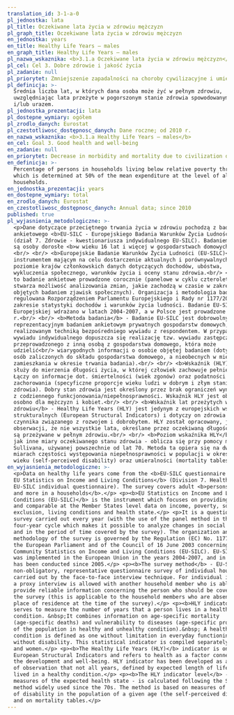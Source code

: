 ```yaml
---
translation_id: 3-1-a-0
pl_jednostka: lata
pl_title: Oczekiwane lata życia w zdrowiu mężczyzn
pl_graph_title: Oczekiwane lata życia w zdrowiu mężczyzn
en_jednostka: years
en_title: Healthy Life Years — males
en_graph_title: Healthy Life Years — males
pl_nazwa_wskaznika: <b>3.1.a Oczekiwane lata życia w zdrowiu mężczyzn</b>
pl_cel: Cel 3. Dobre zdrowie i jakość życia
pl_zadanie: null
pl_priorytet: Zmniejszenie zapadalności na choroby cywilizacyjne i umieralności z ich powodu
pl_definicja: >-
  Średnia liczba lat, w których dana osoba może żyć w pełnym zdrowiu,
  uwzględniając lata przeżyte w pogorszonym stanie zdrowia spowodowanym chorobą
  i/lub urazem.
pl_jednostka_prezentacji: lata
pl_dostepne_wymiary: ogółem
pl_zrodlo_danych: Eurostat
pl_czestotliwosc_dostępnosc_danych: Dane roczne; od 2010 r.
en_nazwa_wskaznika: <b>3.1.a Healthy Life Years — males</b>
en_cel: Goal 3. Good health and well-being
en_zadanie: null
en_priorytet: Decrease in morbidity and mortality due to civilization diseases
en_definicja: >-
  Percentage of persons in households living below relative poverty threshold
  which is determined at 50% of the mean expenditure at the level of all
  households.
en_jednostka_prezentacji: years
en_dostepne_wymiary: total
en_zrodlo_danych: Eurostat
en_czestotliwosc_dostępnosc_danych: Annual data; since 2010
published: true
pl_wyjasnienia_metodologiczne: >-
  <p>Dane dotyczące przeciętnego trwania życia w zdrowiu pochodzą z badania
  ankietowego <b>EU-SILC - Europejskiego Badania Warunków Życia Ludności</b>
  (dział 7. Zdrowie - kwestionariusza indywidualnego EU-SILC). Badaniem objęte
  są osoby dorosłe <b>w wieku 16 lat i więcej w gospodarstwach domowych</b>.
  <br/> <br/> <b>Europejskie Badanie Warunków Życia Ludności (EU-SILC)</b> jest
  instrumentem mającym na celu dostarczenie aktualnych i porównywalnych na
  poziomie krajów członkowskich danych dotyczących dochodów, ubóstwa,
  wykluczenia społecznego, warunków życia i oceny stanu zdrowia.<br/> <br/> Jest
  to badanie ankietowe prowadzone corocznie (panelowe w cyklu czteroletnim co
  stwarza możliwość analizowania zmian, jakie zachodzą w czasie w zakresie
  objętych badaniem zjawisk społecznych). Organizacja i metodologia badania jest
  regulowana Rozporządzeniem Parlamentu Europejskiego i Rady nr 1177/2003 w
  zakresie statystyki dochodów i warunków życia ludności. Badanie EU-SILC w Unii
  Europejskiej wdrażano w latach 2004-2007, a w Polsce jest prowadzone od 2005
  r.<br/> <br/> <b>Metoda badania</b> - Badanie EU-SILC jest dobrowolnym,
  reprezentacyjnym badaniem ankietowym prywatnych gospodarstw domowych,
  realizowanym techniką bezpośredniego wywiadu z respondentem. W przypadku
  wywiadu indywidualnego dopuszcza się realizację tzw. wywiadu zastępczego
  przeprowadzonego z inną osobą z gospodarstwa domowego, która może
  udzielić<br/> wiarygodnych informacji o osobie objętej badaniem (dotyczy to
  osób zaliczonych do składu gospodarstwa domowego, a nieobecnych w miejscu
  zamieszkania w okresie trwania badania).<br/> <br/> <b>Wskaźnik (HLY)</b>
  służy do mierzenia długości życia, w której człowiek zachowuje pełnię zdrowia.
  Łączy on informacje dot. śmiertelności (wiek zgonów) oraz podatności na
  zachorowania (specyficzne proporcje wieku ludzi w dobrym i złym stanie
  zdrowia). Dobry stan zdrowia jest określony przez brak ograniczeń wynikających
  z codziennego funkcjonowania/niepełnosprawności. Wskaźnik HLY jest obliczany
  osobno dla mężczyzn i kobiet.<br/> <br/> <b>Wskaźnik lat przeżytych w
  zdrowiu</b> - Healthy Life Years (HLY) jest jedynym z europejskich wskaźników
  strukturalnych (European Structural Indicators) i dotyczy on zdrowia jako
  czynnika związanego z rozwojem i dobrobytem. HLY został opracowany, jako efekt
  obserwacji, że nie wszystkie lata, określane przez oczekiwaną długość życia -
  są przeżywane w pełnym zdrowiu.<br/> <br/> <b>Poziom wskaźnika HLY</b> - tak
  jak inne miary oczekiwanego stanu zdrowia - oblicza się przy pomocy metody
  Sullivana, używanej powszechnie od lat 70. Metoda ta opiera się na dwóch
  miarach częstości występowania niepełnosprawności w populacji w określonym
  wieku (self-perceived disability) oraz umieralności (mortality tables).</p>
en_wyjasnienia_metodologiczne: >-
  <p>Data on healthy life years come from the <b>EU-SILC questionnaire survey -
  EU Statistics on Income and Living Conditions</b> (Division 7. Health of the
  EU-SILC individual questionnaire). The survey covers adult <b>persons aged 16
  and more in a households</b>.</p> <p><b>EU Statistics on Income and Living
  Conditions (EU-SILC)</b> is the instrument which focuses on providing current
  and comparable at the Member States level data on income, poverty, social
  exclusion, living conditions and health state.</p> <p>It is a questionnaire
  survey carried out every year (with the use of the panel method in the
  four-year cycle which makes it possible to analyze changes in social phenomena
  and in the period of time covered by the survey). The organization and
  methodology of the survey is governed by the Regulation (EC) No. 1177/2003 of
  the European Parliament and of the Council of 16 June 2003 concerning
  Community Statistics on Income and Living Conditions (EU-SILC). EU-SILC survey
  was implemented in the European Union in the years 2004-2007, and in Poland it
  has been conducted since 2005.</p> <p><b>The survey method</b> - EU-SILC is a
  non-obligatory, representative questionnaire survey of individual households,
  carried out by the face-to-face interview technique. For individual interviews
  a proxy interview is allowed with another household member who is able to
  provide reliable information concerning the person who should be covered by
  the survey (this is applicable to the household members who are absent in the
  place of residence at the time of the survey).</p> <p><b>HLY indicator</b>
  serves to measure the number of years that a person lives in a healthy
  condition. &nbsp;It combines information on age-specific mortality
  (age-specific deaths) and vulnerability to diseases (age-specific proportions
  of the population in healthy and unhealthy condition).&nbsp; A healthy
  condition is defined as one without limitation in everyday functioning and
  without disability. This statistical indicator is compiled separately for men
  and women.</p> <p><b>The Healthy Life Years (HLY)</b> indicator is one of
  European Structural Indicators and refers to health as a factor connected with
  the development and well-being. HLY indicator has been developed as a result
  of observation that not all years, defined by expected length of life, are
  lived in a healthy condition.</p> <p><b>The HLY indicator level</b> - as other
  measures of the expected health state - is calculated following the Sullivan
  method widely used since the 70s. The method is based on measures of frequency
  of disability in the population of a given age (the self-perceived disability)
  and on mortality tables.</p>
---
```

